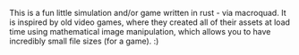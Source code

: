 This is a fun little simulation and/or game written in rust - via macroquad. It is inspired by old video games, where they created all of their assets at load time using mathematical image manipulation, which allows you to have incredibly small file sizes (for a game). 
:)
